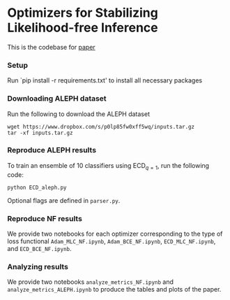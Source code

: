 # Optimizers for Stabilizing Likelihood-free Inference

This is the codebase for [paper](https://arxiv.org/pdf/2501.18419)

### Setup
Run `pip install -r requirements.txt' to install all necessary packages

### Downloading ALEPH dataset
Run the following to download the ALEPH dataset
```
wget https://www.dropbox.com/s/p0lp85fw0xff5wq/inputs.tar.gz
tar -xf inputs.tar.gz
```

### Reproduce ALEPH results
To train an ensemble of 10 classifiers using $\mathsf{ECD}_{q=1}$, run the following code:
```
python ECD_aleph.py
```
Optional flags are defined in `parser.py`.

### Reproduce NF results
We provide two notebooks for each optimizer corresponding to the type of loss functional `Adam_MLC_NF.ipynb`, `Adam_BCE_NF.ipynb`, `ECD_MLC_NF.ipynb`, and `ECD_BCE_NF.ipynb`.

### Analyzing results
We provide two notebooks `analyze_metrics_NF.ipynb` and `analyze_metrics_ALEPH.ipynb` to produce the tables and plots of the paper.
